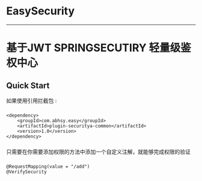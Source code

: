 # EasySecurity

-----------------------------------------------------------------------------------------------------------------
基于JWT SPRINGSECUTIRY 轻量级鉴权中心
============================================

Quick Start
-----------

如果使用引用拦截包 :
### 
    <dependency>
        <groupId>com.abhsy.easy</groupId>
        <artifactId>plugin-securitya-common</artifactId>
        <version>1.0</version>
    </dependency>  
### 

只需要在你需要添加权限的方法中添加一个自定义注解，就能够完成权限的验证
### 
    @RequestMapping(value = "/add")
    @VerifySecurity
### 
